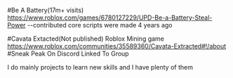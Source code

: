 #Be A Battery(17m+ visits)
https://www.roblox.com/games/6780127229/UPD-Be-a-Battery-Steal-Power --contributed core scripts were made 4 years ago

#Cavata Extacted(Not published) Roblox Mining game
https://www.roblox.com/communities/35589360/Cavata-Extracted#!/about
#Sneak Peak On Discord Linked To Group

I do mainly projects to learn new skills and I have plenty of them
